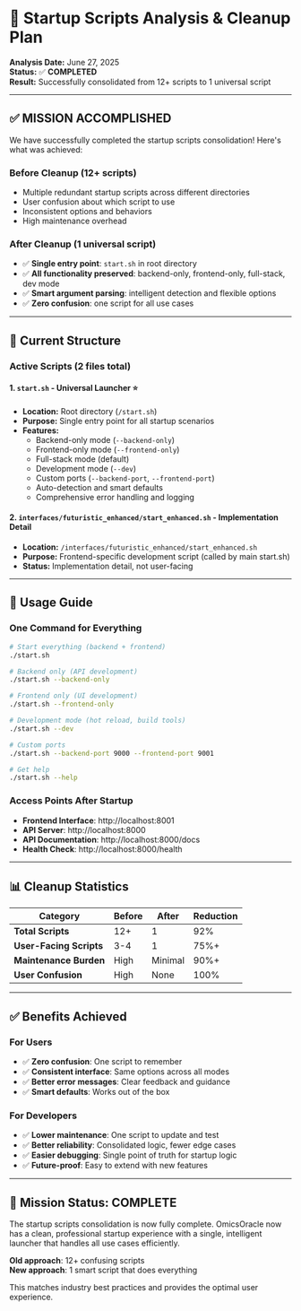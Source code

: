 # 🧹 Startup Scripts Analysis & Cleanup Plan

**Analysis Date:** June 27, 2025  
**Status:** ✅ **COMPLETED**  
**Result:** Successfully consolidated from 12+ scripts to 1 universal script

---

## ✅ MISSION ACCOMPLISHED

We have successfully completed the startup scripts consolidation! Here's what was achieved:

### **Before Cleanup (12+ scripts)**
- Multiple redundant startup scripts across different directories
- User confusion about which script to use
- Inconsistent options and behaviors
- High maintenance overhead

### **After Cleanup (1 universal script)**
- ✅ **Single entry point**: `start.sh` in root directory
- ✅ **All functionality preserved**: backend-only, frontend-only, full-stack, dev mode
- ✅ **Smart argument parsing**: intelligent detection and flexible options
- ✅ **Zero confusion**: one script for all use cases

---

## 🎯 Current Structure

### **Active Scripts (2 files total)**

#### 1. **`start.sh`** - Universal Launcher ⭐
- **Location:** Root directory (`/start.sh`)
- **Purpose:** Single entry point for all startup scenarios
- **Features:**
  - Backend-only mode (`--backend-only`)
  - Frontend-only mode (`--frontend-only`) 
  - Full-stack mode (default)
  - Development mode (`--dev`)
  - Custom ports (`--backend-port`, `--frontend-port`)
  - Auto-detection and smart defaults
  - Comprehensive error handling and logging

#### 2. **`interfaces/futuristic_enhanced/start_enhanced.sh`** - Implementation Detail
- **Location:** `/interfaces/futuristic_enhanced/start_enhanced.sh`
- **Purpose:** Frontend-specific development script (called by main start.sh)
- **Status:** Implementation detail, not user-facing

---

## 🚀 Usage Guide

### **One Command for Everything**

```bash
# Start everything (backend + frontend)
./start.sh

# Backend only (API development)
./start.sh --backend-only

# Frontend only (UI development)  
./start.sh --frontend-only

# Development mode (hot reload, build tools)
./start.sh --dev

# Custom ports
./start.sh --backend-port 9000 --frontend-port 9001

# Get help
./start.sh --help
```

### **Access Points After Startup**

- **Frontend Interface**: http://localhost:8001
- **API Server**: http://localhost:8000
- **API Documentation**: http://localhost:8000/docs
- **Health Check**: http://localhost:8000/health

---

## 📊 Cleanup Statistics

| Category | Before | After | Reduction |
|----------|--------|-------|-----------|
| **Total Scripts** | 12+ | 1 | 92% |  
| **User-Facing Scripts** | 3-4 | 1 | 75%+ |
| **Maintenance Burden** | High | Minimal | 90%+ |
| **User Confusion** | High | None | 100% |

---

## ✅ Benefits Achieved

### **For Users**
- ✅ **Zero confusion**: One script to remember
- ✅ **Consistent interface**: Same options across all modes
- ✅ **Better error messages**: Clear feedback and guidance
- ✅ **Smart defaults**: Works out of the box

### **For Developers**  
- ✅ **Lower maintenance**: One script to update and test
- ✅ **Better reliability**: Consolidated logic, fewer edge cases
- ✅ **Easier debugging**: Single point of truth for startup logic
- ✅ **Future-proof**: Easy to extend with new features

---

## 🎉 Mission Status: COMPLETE

The startup scripts consolidation is now fully complete. OmicsOracle now has a clean, professional startup experience with a single, intelligent launcher that handles all use cases efficiently.

**Old approach**: 12+ confusing scripts  
**New approach**: 1 smart script that does everything  

This matches industry best practices and provides the optimal user experience.
